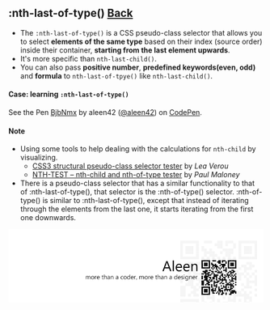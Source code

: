 ## :nth-last-of-type() [**Back**](./../pseudoClass.md)

- The `:nth-last-of-type()` is a CSS pseudo-class selector that allows you to select **elements of the same type** based on their index (source order) inside their container, **starting from the last element upwards**.
- It's more specific than `nth-last-child()`.
- You can also pass **positive number**, **predefined keywords(even, odd)** and **formula** to `nth-last-of-tpye()` like `nth-last-child()`.

#### Case: learning `:nth-last-of-type()`

<p data-height="266" data-theme-id="21735" data-slug-hash="BjbNmx" data-default-tab="result" data-user="aleen42" class='codepen'>See the Pen <a href='http://codepen.io/aleen42/pen/BjbNmx/'>BjbNmx</a> by aleen42 (<a href='http://codepen.io/aleen42'>@aleen42</a>) on <a href='http://codepen.io'>CodePen</a>.</p>
<script async src="//assets.codepen.io/assets/embed/ei.js"></script>

#### Note

- Using some tools to help dealing with the calculations for `nth-child` by visualizing.
    - [CSS3 structural pseudo-class selector tester](http://lea.verou.me/demos/nth.html) by *Lea Verou*
    - [NTH-TEST – nth-child and nth-of-type tester](http://nth-test.com/) by *Paul Maloney*
- There is a pseudo-class selector that has a similar functionality to that of :nth-last-of-type(), that selector is the :nth-of-type() selector. :nth-of-type() is similar to :nth-last-of-type(), except that instead of iterating through the elements from the last one, it starts iterating from the first one downwards.

<a href="http://aleen42.github.io/" target="_blank" ><img src="./../../../pic/tail.gif"></a>
